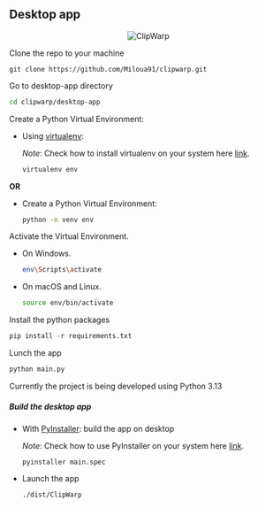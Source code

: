 ## Desktop app

<div align='center'>
   <img alt='ClipWarp' src='http://mokhincode.com/clipwarp.png'/>
</div>

Clone the repo to your machine

``` git
git clone https://github.com/Miloua91/clipwarp.git
```

Go to desktop-app directory

``` sh
cd clipwarp/desktop-app
```

Create a Python Virtual Environment:

   - Using [virtualenv](https://pypi.org/project/virtualenv/):

     _Note_: Check how to install virtualenv on your system here [link](https://learnpython.com/blog/how-to-use-virtualenv-python/).

     ```bash
     virtualenv env
     ```

   **OR**

   - Create a Python Virtual Environment:

     ```bash
     python -m venv env
     ```

Activate the Virtual Environment.

   - On Windows.

     ```bash
     env\Scripts\activate
     ```

   - On macOS and Linux.

     ```bash
     source env/bin/activate
     ```

Install the python packages

``` python
pip install -r requirements.txt
```

Lunch the app

``` python
python main.py
```

Currently the project is being developed using Python 3.13

##### Build the desktop app

   - With [PyInstaller](https://pypi.org/project/pyinstaller/): build the app on desktop

     _Note_: Check how to use PyInstaller on your system here [link](https://pyinstaller.org/en/v4.1/usage.html).

     ```
     pyinstaller main.spec
     ```

   - Launch the app

     ```
     ./dist/ClipWarp
     ```

